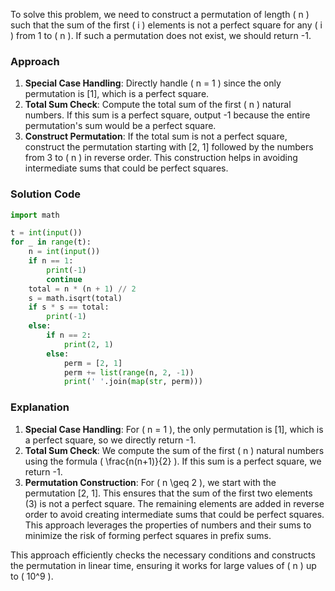 To solve this problem, we need to construct a permutation of length \( n \) such that the sum of the first \( i \) elements is not a perfect square for any \( i \) from 1 to \( n \). If such a permutation does not exist, we should return -1.

### Approach
1. **Special Case Handling**: Directly handle \( n = 1 \) since the only permutation is [1], which is a perfect square.
2. **Total Sum Check**: Compute the total sum of the first \( n \) natural numbers. If this sum is a perfect square, output -1 because the entire permutation's sum would be a perfect square.
3. **Construct Permutation**: If the total sum is not a perfect square, construct the permutation starting with [2, 1] followed by the numbers from 3 to \( n \) in reverse order. This construction helps in avoiding intermediate sums that could be perfect squares.

### Solution Code
```python
import math

t = int(input())
for _ in range(t):
    n = int(input())
    if n == 1:
        print(-1)
        continue
    total = n * (n + 1) // 2
    s = math.isqrt(total)
    if s * s == total:
        print(-1)
    else:
        if n == 2:
            print(2, 1)
        else:
            perm = [2, 1]
            perm += list(range(n, 2, -1))
            print(' '.join(map(str, perm)))
```

### Explanation
1. **Special Case Handling**: For \( n = 1 \), the only permutation is [1], which is a perfect square, so we directly return -1.
2. **Total Sum Check**: We compute the sum of the first \( n \) natural numbers using the formula \( \frac{n(n+1)}{2} \). If this sum is a perfect square, we return -1.
3. **Permutation Construction**: For \( n \geq 2 \), we start with the permutation [2, 1]. This ensures that the sum of the first two elements (3) is not a perfect square. The remaining elements are added in reverse order to avoid creating intermediate sums that could be perfect squares. This approach leverages the properties of numbers and their sums to minimize the risk of forming perfect squares in prefix sums.

This approach efficiently checks the necessary conditions and constructs the permutation in linear time, ensuring it works for large values of \( n \) up to \( 10^9 \).